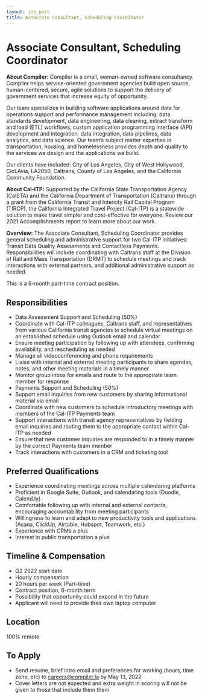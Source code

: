```yaml
---
layout: job_post
title: Associate Consultant, Scheduling Coordinator
---
```

# Associate Consultant, Scheduling Coordinator

**About Compiler:** Compiler is a small, woman-owned software consultancy. Compiler helps service-oriented government agencies build open source, human-centered, secure, agile solutions to support the delivery of government services that increase equity of opportunity.

Our team specializes in building software applications around data for operations support and performance management including: data standards development, data engineering, data cleaning, extract transform and load (ETL) workflows, custom application programming interface (API) development and integration, data integration, data pipelines, data analytics, and data science. Our team’s subject matter expertise in transportation, housing, and homelessness provides depth and quality to the services we design and the applications we build.

Our clients have included: City of Los Angeles, City of West Hollywood, CicLAvia, LA2050, Caltrans, County of Los Angeles, and the California Community Foundation.

**About Cal-ITP:** Supported by the California State Transportation Agency (CalSTA) and the California Department of Transportation (Caltrans) through a grant from the California Transit and Intercity Rail Capital Program (TIRCP), the California Integrated Travel Project (Cal-ITP) is a statewide solution to make travel simpler and cost-effective for everyone. Review our 2021 Accomplishments report to learn more about our work.

**Overview:** The Associate Consultant, Scheduling Coordinator provides general scheduling and administrative support for two Cal-ITP initiatives: Transit Data Quality Assessments and Contactless Payments. Responsibilities will include coordinating with Caltrans staff at the Division of Rail and Mass Transportation (DRMT) to schedule meetings and track interactions with external partners, and additional administrative support as needed.

This is a 6-month part-time contract position.

## Responsibilities

+ Data Assessment Support and Scheduling (50%)
+ Coordinate with Cal-ITP colleagues, Caltrans staff, and representatives from various California transit agencies to schedule virtual meetings on an established schedule using Outlook email and calendar
+ Ensure meeting participation by following up with attendees, confirming availability, and rescheduling as needed
+ Manage all videoconferencing and phone requirements
+ Liaise with internal and external meeting participants to share agendas, notes, and other meeting materials in a timely manner
+ Monitor group inbox for emails and route to the appropriate team member for response
+ Payments Support and Scheduling (50%)
+ Support email inquiries from new customers by sharing informational material via email
+ Coordinate with new customers to schedule introductory meetings with members of the Cal-ITP Payments team
+ Support interactions with transit agency representatives by fielding email inquiries and routing them to the appropriate contact within Cal-ITP as needed
+ Ensure that new customer inquiries are responded to in a timely manner by the correct Payments team member
+ Track interactions with customers in a CRM and ticketing tool

## Preferred Qualifications

+ Experience coordinating meetings across multiple calendaring platforms
+ Proficient in Google Suite, Outlook, and calendaring tools (Doodle, Calend.ly)
+ Comfortable following up with internal and external contacts, encouraging accountability from meeting participants
+ Willingness to learn and adapt to new productivity tools and applications (Asana, ClickUp, Airtable, Hubspot, Teamwork, etc.)
+ Experience with CRMs a plus
+ Interest in public transportation a plus

## Timeline & Compensation

+ Q2 2022 start date
+ Hourly compensation
+ 20 hours per week (Part-time)
+ Contract position, 6-month term
+ Possibility that opportunity could expand in the future
+ Applicant will need to provide their own laptop computer

## Location

100% remote

## To Apply

+ Send resume, brief intro email and preferences for working (hours, time zone, etc) to careers@compiler.la by May 13, 2022
+ Cover letters are not expected and extra weight in scoring will not be given to those that include them them
